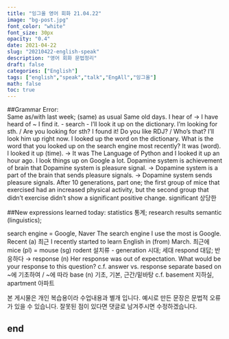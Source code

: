 ```yaml
---
title: "잉그올 영어 회화 21.04.22"
image: "bg-post.jpg"
font_color: "white"
font_size: 30px
opacity: "0.4"
date: 2021-04-22
slug: "20210422-english-speak"
description: "영어 회화 문법정리"
draft: false
categories: ["English"]
tags: ["english","speak","talk","EngAll","잉그올"]
math: false
toc: true
---
```


##Grammar Error:  
Same as/with last week; (same) as usual
Same old days.
I hear of → I have heard of ~
I find it. - search - I’ll look it up on the dictionary.
I’m looking for sth. / Are you looking for sth?
I found it!
Do you like RDJ? / Who’s that? I’ll look him up right now.
I looked up the word on the dictionary.
What is the word that you looked up on the search engine most recently?
It was (word). I looked it up (time). → It was The Language of Python and I looked it up an hour ago.
I look things up on Google a lot.
Dopamine system is achievement of brain that 
Dopamine system is pleasure signal. → Dopamine system is a part of the brain that sends pleasure signals. → Dopamine system sends pleasure signals.
After 10 generations, part one; the first group of mice that exercised had an increased physical activity, but the second group that didn’t exercise didn’t show a significant positive change.
significant 상당한


##New expressions learned today: 
statistics 통계; research results
semantic (linguistics); 

search engine = Google, Naver
The search engine I use the most is Google.
Recent (a) 최근
I recently started to learn English in (from) March. 최근에
mice (pl) = mouse (sg)
rodent 설치류 -
generation 시대; 세대
respond 대답; 반응하다 → response (n)
Her response was out of expectation.
What would be your response to this question?
c.f. answer vs. response
separate
based on ~에 기초하여 / ~에 따라
base (n) 기초, 기본, 근간/밑바탕
c.f. basement 지하실, apartment 아파트



본 게시물은 개인 복습용이라 수업내용과 별개 입니다.
예시로 만든 문장은 문법적 오류가 있을 수 있습니다. 
잘못된 점이 있다면 댓글로 남겨주시면 수정하겠습니다. 


## end